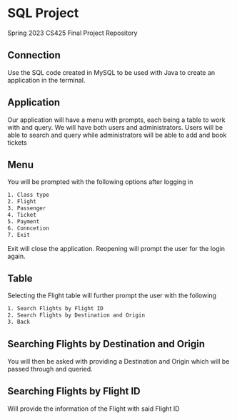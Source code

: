 # SQL Project
Spring 2023 CS425 Final Project Repository

## Connection
Use the SQL code created in MySQL to be used with Java to create an application in the terminal.

## Application
Our application will have a menu with prompts, each being a table to work with and query.
We will have both users and administrators. Users will be able to search and query while administrators will be able to add and book tickets

## Menu
You will be prompted with the following options after logging in
```bash
1. Class type
2. Flight
3. Passenger
4. Ticket
5. Payment
6. Conncetion
7. Exit
```
Exit will close the application. Reopening will prompt the user for the login again.

## Table
Selecting the Flight table will further prompt the user with the following
```bash
1. Search Flights by Flight ID
2. Search Flights by Destination and Origin
3. Back
```

## Searching Flights by Destination and Origin
You will then be asked with providing a Destination and Origin which will be passed through and queried. 

## Searching Flights by Flight ID
Will provide the information of the Flight with said Flight ID